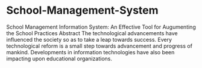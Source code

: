 # School-Management-System
School Management Information System: An Effective Tool for Augumenting the School Practices Abstract The technological advancements have influenced the society 
so as to take a leap towards success. Every technological reform is a small step towards advancement and progress of mankind. 
Developments in information technologies have also been impacting upon educational organizations. 
